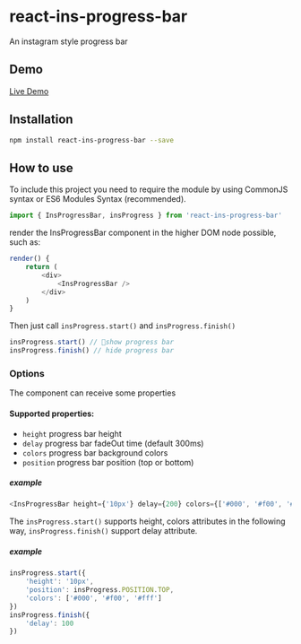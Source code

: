 # react-ins-progress-bar

An instagram style progress bar 

## Demo

[Live Demo](https://www.xieluping.cn/react-ins-progress-bar/)

## Installation

```bash
npm install react-ins-progress-bar --save
```

## How to use

To include this project you need to require the module by using CommonJS syntax or ES6 Modules Syntax (recommended).

```javascript
import { InsProgressBar, insProgress } from 'react-ins-progress-bar'
```

render the InsProgressBar component in the higher DOM node possible, such as:

```javascript
render() {
    return (
        <div>
            <InsProgressBar />
        </div>
    )
}
```

Then just call `insProgress.start()` and `insProgress.finish()`

```javascript
insProgress.start() // show progress bar
insProgress.finish() // hide progress bar
```

### Options

The <InsProgressBar /> component can receive some properties

#### Supported properties:

* `height` progress bar height
* `delay` progress bar fadeOut time (default 300ms) 
* `colors` progress bar background colors
* `position` progress bar position (top or bottom)

##### example

```javascript
<InsProgressBar height={'10px'} delay={200} colors={['#000', '#f00', '#fff']}/>
```

The `insProgress.start()` supports height, colors attributes in the following way, `insProgress.finish()` support delay attribute.

##### example

```javascript
insProgress.start({
    'height': '10px',
    'position': insProgress.POSITION.TOP,
    'colors': ['#000', '#f00', '#fff']
})
insProgress.finish({
    'delay': 100
})
```










